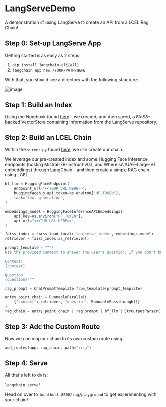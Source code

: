 # LangServeDemo
A demonstration of using LangServe to create an API from a LCEL Rag Chain!

## Step 0: Set-up LangServe App

Getting started is as easy as 2 steps:

1. `pip install langchain-cli[all]`
2. `langchain app new /YOUR/PATH/HERE`

With that, you should see a directory with the following structure:

![image](https://i.imgur.com/1qWTiC1.png)

## Step 1: Build an Index

Using the Notebook found [here](https://github.com/AI-Maker-Space/LangServeDemo/blob/main/create_index.ipynb) - we created, and then saved, a FAISS-backed VectorStore containing information from the LangServe repository.

## Step 2: Build an LCEL Chain

Within the `server.py` found [here](https://github.com/AI-Maker-Space/LangServeDemo/blob/main/app/server.py), we can create our chain. 

We leverage our pre-created index and some Hugging Face Inference endpoints (hosting Mistral-7B-Instruct-v0.1, and WhereIsAI/UAE-Large-V1 embeddings) through LangChain - and then create a simple RAG chain using LCEL.

```python
hf_llm = HuggingFaceEndpoint(
    endpoint_url="<<YOUR URL HERE>>",
    huggingfacehub_api_token=os.environ["HF_TOKEN"],
    task="text-generation",
)

embeddings_model = HuggingFaceInferenceAPIEmbeddings(
    api_key=os.environ["HF_TOKEN"],
    api_url="<<YOUR URL HERE>>",
)

faiss_index = FAISS.load_local("langserve_index", embeddings_model)
retriever = faiss_index.as_retriever()

prompt_template = """\
Use the provided context to answer the user's question. If you don't know the answer, say you don't know.

Context:
{context}

Question:
{question}"""

rag_prompt = ChatPromptTemplate.from_template(prompt_template)

entry_point_chain = RunnableParallel(
    {"context": retriever, "question": RunnablePassthrough()}
)
rag_chain = entry_point_chain | rag_prompt | hf_llm | StrOutputParser()
```

## Step 3: Add the Custom Route

Now we can map our chain to its own custom route using:

```python
add_routes(app, rag_chain, path="/rag")
```

## Step 4: Serve

All that's left to do is:

`langchain serve`!

Head on over to `localhost:8000/rag/playground` to get experimenting with your chain!


